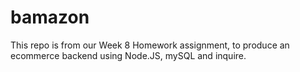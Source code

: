 # bamazon

This repo is from our Week 8 Homework assignment, to produce an ecommerce backend using Node.JS, mySQL and inquire.
